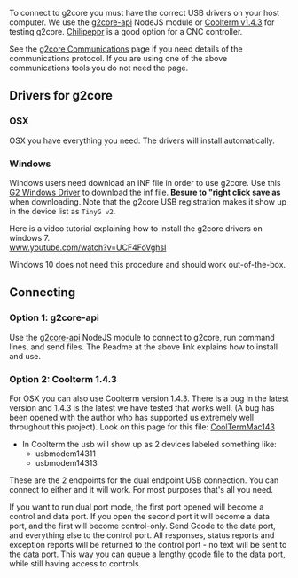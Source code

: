 To connect to g2core you must have the correct USB drivers on your host computer. We use the [g2core-api](https://github.com/synthetos/node-g2core-api) NodeJS module or [Coolterm v1.4.3](http://freeware.the-meiers.org/previous/) for testing g2core. [Chilipeppr](https://github.com/synthetos/TinyG/wiki/Chilipeppr) is a good option for a CNC controller.

See the [g2core Communications](g2core-Communications) page if you need details of the communications protocol. If you are using one of the above communications tools you do not need the page.

## Drivers for g2core

### OSX
OSX you have everything you need.  The drivers will install automatically.

### Windows
Windows users need download an INF file in order to use g2core. Use this [G2 Windows Driver](https://raw.githubusercontent.com/synthetos/g2/edge/Resources/TinyGv2.inf) to download the inf file.  **Besure to "right click save as** when downloading. Note that the g2core USB registration makes it show up in the device list as `TinyG v2`.

Here is a video tutorial explaining how to install the g2core drivers on windows 7.<br>
www.youtube.com/watch?v=UCF4FoVghsI

Windows 10 does not need this procedure and should work out-of-the-box.


## Connecting

### Option 1: g2core-api
Use the [g2core-api](https://github.com/synthetos/node-g2core-api) NodeJS module to connect to g2core, run command lines, and send files. The Readme at the above link explains how to install and use. 

### Option 2: Coolterm 1.4.3
For OSX you can also use Coolterm version 1.4.3. There is a bug in the latest version and 1.4.3 is the latest we have tested that works well. (A bug has been opened with the author who has supported us extremely well throughout this project). Look on this page for this file: [CoolTermMac143](http://freeware.the-meiers.org/previous/)

* In Coolterm the usb will show up as 2 devices labeled something like:
   * usbmodem14311
   * usbmodem14313

These are the 2 endpoints for the dual endpoint USB connection. You can connect to either and it will work. For most purposes that's all you need.

If you want to run dual port mode, the first port opened will become a control and data port. If you open the second port it will become a data port, and the first will become control-only. Send Gcode to the data port, and everything else to the control port. All responses, status reports and exception reports will be returned to the control port - no text will be sent to the data port. This way you can queue a lengthy gcode file to the data port, while still having access to controls.
